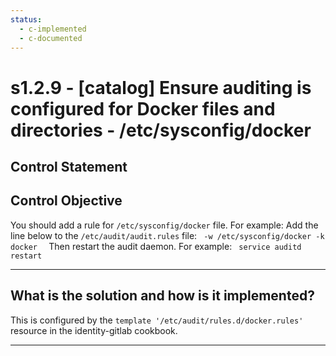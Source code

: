 ```yaml
---
status:
  - c-implemented
  - c-documented
---
```


# s1.2.9 - \[catalog\] Ensure auditing is configured for Docker files and directories - /etc/sysconfig/docker

## Control Statement

## Control Objective

You should add a rule for `/etc/sysconfig/docker` file.    For example:    Add the line below to the `/etc/audit/audit.rules` file:  ```  -w /etc/sysconfig/docker -k docker   ```  Then restart the audit daemon.     For example:  ```  service auditd restart  ```

______________________________________________________________________

## What is the solution and how is it implemented?

This is configured by the `template '/etc/audit/rules.d/docker.rules'` resource
in the identity-gitlab cookbook.

______________________________________________________________________
